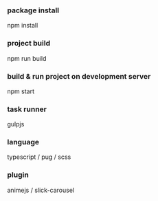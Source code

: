### package install
npm install

### project build
npm run build

### build & run project on development server
npm start

### task runner
gulpjs 

### language
typescript / pug / scss

### plugin
animejs / slick-carousel
